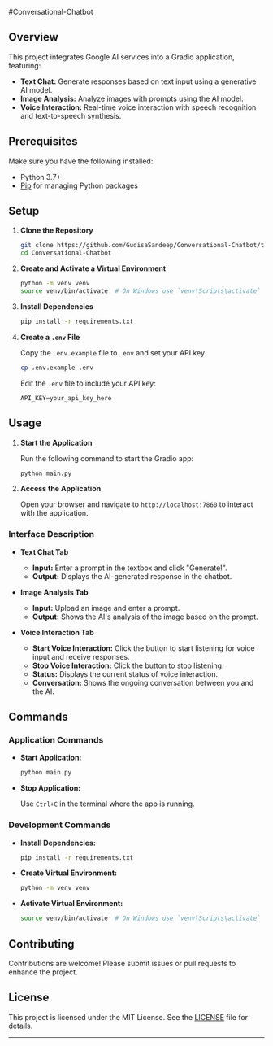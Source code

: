 #Conversational-Chatbot
## Overview

This project integrates Google AI services into a Gradio application, featuring:

- **Text Chat:** Generate responses based on text input using a generative AI model.
- **Image Analysis:** Analyze images with prompts using the AI model.
- **Voice Interaction:** Real-time voice interaction with speech recognition and text-to-speech synthesis.

## Prerequisites

Make sure you have the following installed:

- Python 3.7+
- [Pip](https://pip.pypa.io/en/stable/) for managing Python packages

## Setup

1. **Clone the Repository**

   ```bash
   git clone https://github.com/GudisaSandeep/Conversational-Chatbot/tree/main
   cd Conversational-Chatbot
   ```

2. **Create and Activate a Virtual Environment**

   ```bash
   python -m venv venv
   source venv/bin/activate  # On Windows use `venv\Scripts\activate`
   ```

3. **Install Dependencies**

   ```bash
   pip install -r requirements.txt
   ```

4. **Create a `.env` File**

   Copy the `.env.example` file to `.env` and set your API key.

   ```bash
   cp .env.example .env
   ```

   Edit the `.env` file to include your API key:

   ```env
   API_KEY=your_api_key_here
   ```

## Usage

1. **Start the Application**

   Run the following command to start the Gradio app:

   ```bash
   python main.py
   ```

2. **Access the Application**

   Open your browser and navigate to `http://localhost:7860` to interact with the application.

### Interface Description

- **Text Chat Tab**
  - **Input:** Enter a prompt in the textbox and click "Generate!".
  - **Output:** Displays the AI-generated response in the chatbot.

- **Image Analysis Tab**
  - **Input:** Upload an image and enter a prompt.
  - **Output:** Shows the AI's analysis of the image based on the prompt.

- **Voice Interaction Tab**
  - **Start Voice Interaction:** Click the button to start listening for voice input and receive responses.
  - **Stop Voice Interaction:** Click the button to stop listening.
  - **Status:** Displays the current status of voice interaction.
  - **Conversation:** Shows the ongoing conversation between you and the AI.

## Commands

### Application Commands

- **Start Application:**

  ```bash
  python main.py
  ```

- **Stop Application:**

  Use `Ctrl+C` in the terminal where the app is running.

### Development Commands

- **Install Dependencies:**

  ```bash
  pip install -r requirements.txt
  ```

- **Create Virtual Environment:**

  ```bash
  python -m venv venv
  ```

- **Activate Virtual Environment:**

  ```bash
  source venv/bin/activate  # On Windows use `venv\Scripts\activate`
  ```



## Contributing

Contributions are welcome! Please submit issues or pull requests to enhance the project.

## License

This project is licensed under the MIT License. See the [LICENSE](LICENSE) file for details.

---

